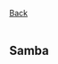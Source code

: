 
<a href="https://github.com/vdarkobar/Samba/tree/main?tab=readme-ov-file#samba">Back</a>
<br><br>

## Samba
